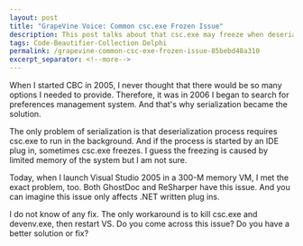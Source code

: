 ```yaml
---
layout: post
title: "GrapeVine Voice: Common csc.exe Frozen Issue"
description: This post talks about that csc.exe may freeze when deserializing preferences.
tags: Code-Beautifier-Collection Delphi
permalink: /grapevine-common-csc-exe-frozen-issue-85bebd48a310
excerpt_separator: <!--more-->
---
```

When I started CBC in 2005, I never thought that there would be so many options I needed to provide. Therefore, it was in 2006 I began to search for preferences management system. And that's why serialization became the solution.
<!--more-->

The only problem of serialization is that deserialization process requires csc.exe to run in the background. And if the process is started by an IDE plug in, sometimes csc.exe freezes. I guess the freezing is caused by limited memory of the system but I am not sure.

Today, when I launch Visual Studio 2005 in a 300-M memory VM, I met the exact problem, too. Both GhostDoc and ReSharper have this issue. And you can imagine this issue only affects .NET written plug ins.

I do not know of any fix. The only workaround is to kill csc.exe and devenv.exe, then restart VS. Do you come across this issue? Do you have a better solution or fix?
